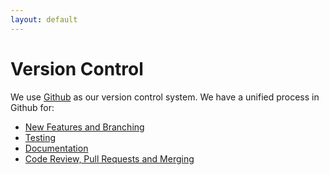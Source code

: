 ```yaml
---
layout: default
---
```


# Version Control

We use [Github](www.github.com/jegelstaff/formulize/) as our version control system.  We have a unified process in Github for:

* [New Features and Branching](branching/)
* [Testing](testing.md)
* [Documentation](documentation.md)
* [Code Review, Pull Requests and Merging](merging.md)

